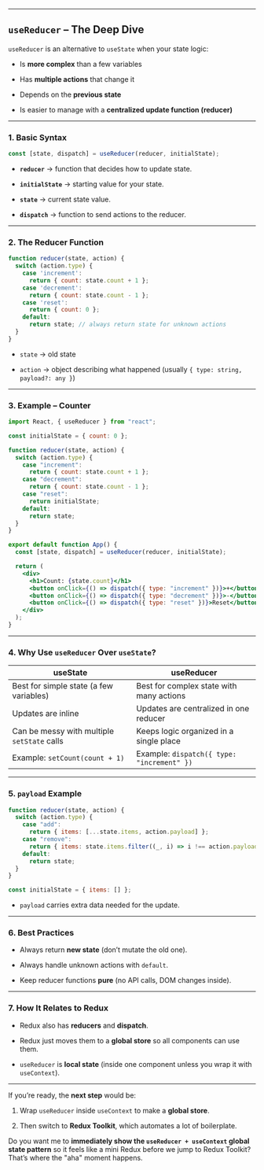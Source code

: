 
---

## **`useReducer` – The Deep Dive**

`useReducer` is an alternative to `useState` when your state logic:

- Is **more complex** than a few variables
    
- Has **multiple actions** that change it
    
- Depends on the **previous state**
    
- Is easier to manage with a **centralized update function (reducer)**
    

---

### **1. Basic Syntax**

```jsx
const [state, dispatch] = useReducer(reducer, initialState);
```

- **`reducer`** → function that decides how to update state.
    
- **`initialState`** → starting value for your state.
    
- **`state`** → current state value.
    
- **`dispatch`** → function to send actions to the reducer.
    

---

### **2. The Reducer Function**

```jsx
function reducer(state, action) {
  switch (action.type) {
    case 'increment':
      return { count: state.count + 1 };
    case 'decrement':
      return { count: state.count - 1 };
    case 'reset':
      return { count: 0 };
    default:
      return state; // always return state for unknown actions
  }
}
```

- `state` → old state
    
- `action` → object describing what happened (usually `{ type: string, payload?: any }`)
    

---

### **3. Example – Counter**

```jsx
import React, { useReducer } from "react";

const initialState = { count: 0 };

function reducer(state, action) {
  switch (action.type) {
    case "increment":
      return { count: state.count + 1 };
    case "decrement":
      return { count: state.count - 1 };
    case "reset":
      return initialState;
    default:
      return state;
  }
}

export default function App() {
  const [state, dispatch] = useReducer(reducer, initialState);

  return (
    <div>
      <h1>Count: {state.count}</h1>
      <button onClick={() => dispatch({ type: "increment" })}>+</button>
      <button onClick={() => dispatch({ type: "decrement" })}>-</button>
      <button onClick={() => dispatch({ type: "reset" })}>Reset</button>
    </div>
  );
}
```

---

### **4. Why Use `useReducer` Over `useState`?**

|**useState**|**useReducer**|
|---|---|
|Best for simple state (a few variables)|Best for complex state with many actions|
|Updates are inline|Updates are centralized in one reducer|
|Can be messy with multiple `setState` calls|Keeps logic organized in a single place|
|Example: `setCount(count + 1)`|Example: `dispatch({ type: "increment" })`|

---

### **5. `payload` Example**

```jsx
function reducer(state, action) {
  switch (action.type) {
    case "add":
      return { items: [...state.items, action.payload] };
    case "remove":
      return { items: state.items.filter((_, i) => i !== action.payload) };
    default:
      return state;
  }
}

const initialState = { items: [] };
```

- `payload` carries extra data needed for the update.
    

---

### **6. Best Practices**

- Always return **new state** (don’t mutate the old one).
    
- Always handle unknown actions with `default`.
    
- Keep reducer functions **pure** (no API calls, DOM changes inside).
    

---

### **7. How It Relates to Redux**

- Redux also has **reducers** and **dispatch**.
    
- Redux just moves them to a **global store** so all components can use them.
    
- `useReducer` is **local state** (inside one component unless you wrap it with `useContext`).
    

---

If you’re ready, the **next step** would be:

1. Wrap `useReducer` inside `useContext` to make a **global store**.
    
2. Then switch to **Redux Toolkit**, which automates a lot of boilerplate.
    

Do you want me to **immediately show the `useReducer + useContext` global state pattern** so it feels like a mini Redux before we jump to Redux Toolkit? That’s where the "aha" moment happens.